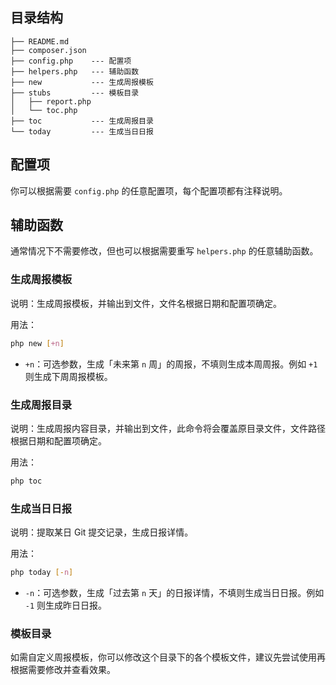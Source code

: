 ## 目录结构

```
├── README.md
├── composer.json
├── config.php    --- 配置项
├── helpers.php   --- 辅助函数
├── new           --- 生成周报模板
├── stubs         --- 模板目录
│   ├── report.php
│   └── toc.php
├── toc           --- 生成周报目录
└── today         --- 生成当日日报
```

## 配置项

你可以根据需要 `config.php` 的任意配置项，每个配置项都有注释说明。

## 辅助函数

通常情况下不需要修改，但也可以根据需要重写 `helpers.php` 的任意辅助函数。

### 生成周报模板

说明：生成周报模板，并输出到文件，文件名根据日期和配置项确定。

用法：

```bash
php new [+n]
```

- `+n`：可选参数，生成「未来第 `n` 周」的周报，不填则生成本周周报。例如 `+1` 则生成下周周报模板。

### 生成周报目录

说明：生成周报内容目录，并输出到文件，此命令将会覆盖原目录文件，文件路径根据日期和配置项确定。

用法：

```bash
php toc
```

### 生成当日日报

说明：提取某日 Git 提交记录，生成日报详情。

用法：

```bash
php today [-n]
```

- `-n`：可选参数，生成「过去第 `n` 天」的日报详情，不填则生成当日日报。例如 `-1` 则生成昨日日报。

### 模板目录

如需自定义周报模板，你可以修改这个目录下的各个模板文件，建议先尝试使用再根据需要修改并查看效果。
